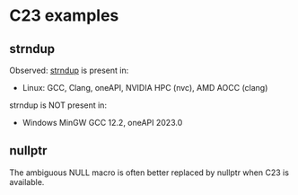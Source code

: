 # C23 examples

## strndup

Observed: [strndup](https://en.cppreference.com/w/c/experimental/dynamic/strndup) is present in:
* Linux: GCC, Clang, oneAPI, NVIDIA HPC (nvc), AMD AOCC (clang)

strndup is NOT present in:
* Windows MinGW GCC 12.2, oneAPI 2023.0

## nullptr

The ambiguous NULL macro is often better replaced by nullptr when C23 is available.
